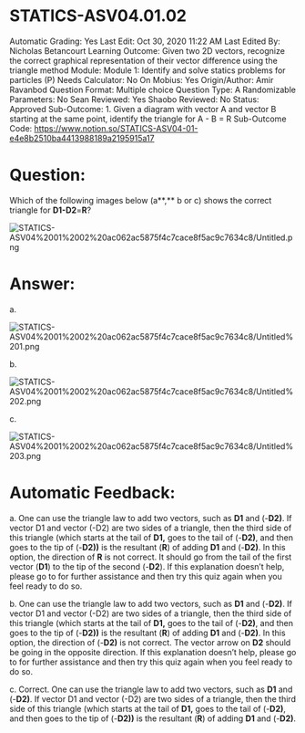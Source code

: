 # STATICS-ASV04.01.02

Automatic Grading: Yes
Last Edit: Oct 30, 2020 11:22 AM
Last Edited By: Nicholas Betancourt
Learning Outcome: Given two 2D vectors, recognize the correct graphical representation of their vector difference using the triangle method
Module: Module 1: Identify and solve statics problems for particles (P)
Needs Calculator: No
On Mobius: Yes
Origin/Author: Amir Ravanbod
Question Format: Multiple choice
Question Type: A
Randomizable Parameters: No
Sean Reviewed: Yes
Shaobo Reviewed: No
Status: Approved
Sub-Outcome: 1. Given a diagram with vector A and vector B starting at the same  point, identify the triangle for A - B = R
Sub-Outcome Code: https://www.notion.so/STATICS-ASV04-01-e4e8b2510ba4413988189a2195915a17

# Question:

Which of the following images below (a**,** b or c) shows the correct triangle for **D1-D2**=**R**?

![STATICS-ASV04%2001%2002%20ac062ac5875f4c7cace8f5ac9c7634c8/Untitled.png](STATICS-ASV04%2001%2002%20ac062ac5875f4c7cace8f5ac9c7634c8/Untitled.png)

# Answer:

a. 

![STATICS-ASV04%2001%2002%20ac062ac5875f4c7cace8f5ac9c7634c8/Untitled%201.png](STATICS-ASV04%2001%2002%20ac062ac5875f4c7cace8f5ac9c7634c8/Untitled%201.png)

b. 

![STATICS-ASV04%2001%2002%20ac062ac5875f4c7cace8f5ac9c7634c8/Untitled%202.png](STATICS-ASV04%2001%2002%20ac062ac5875f4c7cace8f5ac9c7634c8/Untitled%202.png)

c. 

![STATICS-ASV04%2001%2002%20ac062ac5875f4c7cace8f5ac9c7634c8/Untitled%203.png](STATICS-ASV04%2001%2002%20ac062ac5875f4c7cace8f5ac9c7634c8/Untitled%203.png)

# Automatic Feedback:

a. One can use the triangle law to add two vectors, such as **D1** and (-**D2)**.  If vector D1 and vector (-D2) are two sides of a triangle, then the third side of this triangle (which starts at the tail of **D1,** goes to the tail of (-**D2)**, and then goes to the tip of (-**D2))** is the resultant (**R**) of adding **D1** and (-**D2)**. In this option, the direction of **R** is not correct.  It should go from the tail of the first vector (**D1**) to the tip of the second (-**D2**).  If this explanation doesn’t help, please go to <a location where all the links are> for further assistance and then try this quiz again when you feel ready to do so. 

b. One can use the triangle law to add two vectors, such as **D1** and (-**D2)**.  If vector D1 and vector (-D2) are two sides of a triangle, then the third side of this triangle (which starts at the tail of **D1,** goes to the tail of (-**D2)**, and then goes to the tip of (-**D2))** is the resultant (**R**) of adding **D1** and (-**D2)**. In this option, the direction of (-**D2)** is not correct.  The vector arrow on **D2** should be going in the opposite direction.  If this explanation doesn’t help, please go to <a location where all the links are> for further assistance and then try this quiz again when you feel ready to do so. 

c. Correct. One can use the triangle law to add two vectors, such as **D1** and (-**D2)**.  If vector D1 and vector (-D2) are two sides of a triangle, then the third side of this triangle (which starts at the tail of **D1,** goes to the tail of (-**D2)**, and then goes to the tip of (-**D2))** is the resultant (**R**) of adding **D1** and (-**D2)**.